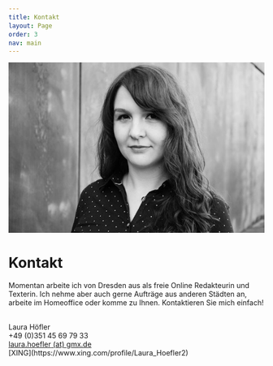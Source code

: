 ```yaml
---
title: Kontakt
layout: Page
order: 3
nav: main
---
```


<img src="/assets/laura-hoefler.jpg" alt="Laura Höfler" class="oval small right" />

# Kontakt

Momentan arbeite ich von Dresden aus als freie Online Redakteurin und Texterin. Ich nehme aber auch gerne Aufträge aus anderen Städten an, arbeite im Homeoffice oder komme zu Ihnen. Kontaktieren Sie mich einfach!

<br/>
Laura Höfler<br/>
+49 (0)351 45 69 79 33<br/>
<a href="javascript://" onclick="location=['mai',this.textContent.replace(' (at) ','\x40')].join('lto:')">
laura.hoefler<span class="at"><span> (at) </span></span>gmx.de
</a><br/>
[XING](https://www.xing.com/profile/Laura_Hoefler2)
